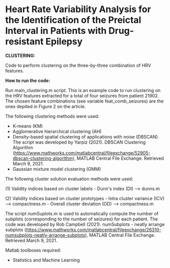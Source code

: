 # Heart Rate Variability Analysis for the Identification of the Preictal Interval in Patients with Drug-resistant Epilepsy

__CLUSTERING:__

Code to perform clustering on the three-by-three combination of HRV features.


__How to run the code:__

Run main_clustering.m script. This is an example code to run clustering on the HRV features extracted for a total of four seizures from patient 21902. The chosen feature combinations (see variable feat_comb_seizures) are the ones depited in Figure 2 on the article.

The following clustering methods were used: 
- K-means (KM)
- Agglomerative hierarchical clustering (AH)
- Density-based spatial clustering of applications with noise (DBSCAN). The script was developed by Yarpiz (2021). DBSCAN Clustering Algorithm (https://www.mathworks.com/matlabcentral/fileexchange/52905-dbscan-clustering-algorithm), MATLAB Central File Exchange. Retrieved March 9, 2021.
- Gaussian mixture model clustering (GMM)


The following cluster solution evaluation methods were used:

(1) Validity indices based on cluster labels
    - Dunn's index (DI) --> dunns.m

(2) Validity indices based on cluster prototypes 
    - Intra cluster variance (ICV) --> compactness.m
    - Overall cluster deviation (OD) --> compactness.m

The script numSuplots.m is used to automatically compute the number of subplots (corresponding to the number of seizures) for each patient. The code was developed by Rob Campbell (2021). numSubplots - neatly arrange subplots (https://www.mathworks.com/matlabcentral/fileexchange/26310-numsubplots-neatly-arrange-subplots), MATLAB Central File Exchange. Retrieved March 9, 2021.


Matlab toolboxes required:

- Statistics and Machine Learning

